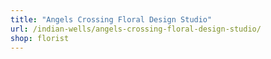 ```yaml
---
title: "Angels Crossing Floral Design Studio"
url: /indian-wells/angels-crossing-floral-design-studio/
shop: florist
---
```

